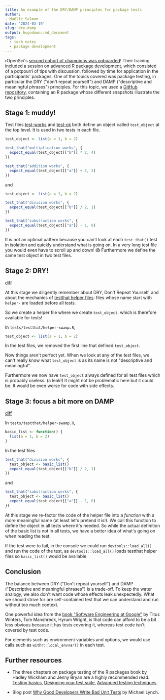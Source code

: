 ```yaml
---
title: An example of the DRY/DAMP principles for package tests 
author: 
- Maëlle Salmon
date: '2024-03-19'
slug: dry-damp
output: hugodown::md_document
tags:
  - tech notes
  - package development
---
```


rOpenSci's [second cohort of champions was onboarded](/blog/2024/02/15/champions-program-champions-2024/)!
Their training included a session on [advanced R package development](https://rpkgdev-rocket-2024.netlify.app/), which consisted of a potpourri of tips with discussion, followed by time for application in the participants' packages.
One of the topics covered was package testing, in particular the DRY ("don't repeat yourself") and DAMP ("descriptive and meaningful phrases") principles.
For this topic, we used a [GitHub repository](https://github.com/maelle/swamp), containing an R package whose different snapshots illustrate the two principles.

## Stage 1: muddy!

Test files [test-works](https://github.com/maelle/swamp/blob/c67cc053cafb2cc5f5125cbc745b2f392a84e3df/tests/testthat/test-works.R) and [test-ok](https://github.com/maelle/swamp/blob/c67cc053cafb2cc5f5125cbc745b2f392a84e3df/tests/testthat/test-ok.R) both define an object called `test_object` at the top level. 
It is used in two tests in each file.

```r
test_object <- list(a = 1, b = 2)

test_that("multiplication works", {
  expect_equal(test_object[["b"]] * 2, 4)
})

test_that("addition works", {
  expect_equal(test_object[["a"]] + 2, 3)
})
```

and

```r
test_object <- list(a = 1, b = 2)

test_that("division works", {
  expect_equal(test_object[["b"]] / 2, 1)
})

test_that("substraction works", {
  expect_equal(test_object[["a"]] - 1, 0)
})
```

It is not an optimal pattern because you can't look at each `test_that()` test in isolation and quickly understand what is going on.
In a very long test file you would even have to scroll up and down! :scream:
Furthermore we define the same test object in two test files.

## Stage 2: DRY!

[diff](https://github.com/maelle/swamp/commit/381f244f56f1837207f2150a7e76c70bd59c0422)

At this stage we diligently remember about DRY, Don't Repeat Yourself, and about the mechanics of [testthat helper files](https://blog.r-hub.io/2020/11/18/testthat-utility-belt/):
files whose name start with `helper-` are loaded before all tests.

So we create a helper file where we create `test_object`, which is therefore available for tests!

In `tests/testthat/helper-swamp.R`,

```r
test_object <- list(a = 1, b = 2)
```

In the test files, we removed the first line that defined `test_object`.

Now things aren't perfect yet. 
When we look at any of the test files, we can't really know what `test_object` is as its name is not "descriptive and meaningful".

Furthermore we now have `test_object` always defined for all test files which is probably useless. (a leak!)
It might not be problematic here but it could be.
It would be even worse for code with side effects.


## Stage 3: focus a bit more on DAMP

[diff](https://github.com/maelle/swamp/commit/9cc08937e1cabf112955004212e1d0bccf2ccda4)

In `tests/testthat/helper-swamp.R`,

```r
basic_list <- function() {
  list(a = 1, b = 2)
}
```
In the test files

```r
test_that("division works", {
  test_object <- basic_list()
  expect_equal(test_object[["b"]] / 2, 1)
})
```

and 


```r
test_that("substraction works", {
  test_object <- basic_list()
  expect_equal(test_object[["a"]] - 1, 0)
})
```

At this stage we re-factor the code of the helper file into a _function_ with a more meaningful name (at least let's pretend it is!).
We call this function to define the object in all tests where it's needed.
So while the actual definition of the basic list is not in all tests, we have a better idea of what's going on when reading the test.

If the test were to fail, in the console we could run `devtools::load_all()` and run the code of the test, as `devtools::load_all()` loads testthat helper files so `basic_list()` would be available.


## Conclusion

The balance between DRY ("Don't repeat yourself") and DAMP ("Descriptive and meaningful phrases") is a trade-off.
To keep the water analogy, we also don't want code whose effects leak unexpectedly.
What we should strive for are self-contained test that we can understand and run without too much context.

One powerful idea from the [book "Software Engineering at Google"](https://www.oreilly.com/library/view/software-engineering-at/9781492082781/) by Titus Winters, Tom Manshreck, Hyrum Wright, is that code can afford to be a bit less obvious because it has tests covering it, whereas test code isn't covered by test code.

For elements such as environment variables and options, we would use calls such as `withr::local_envvar()` in each test.

## Further resources

- The three chapters on package testing of the R packages book by Hadley Wickham and Jenny Bryan are a highly recommended read: [Testing basics](https://r-pkgs.org/testing-basics.html), [Designing your test suite](https://r-pkgs.org/testing-design.html), [Advanced testing techniques](https://r-pkgs.org/testing-advanced.html).

- Blog post [Why Good Developers Write Bad Unit Tests](https://mtlynch.io/good-developers-bad-tests/) by Michael Lynch.
